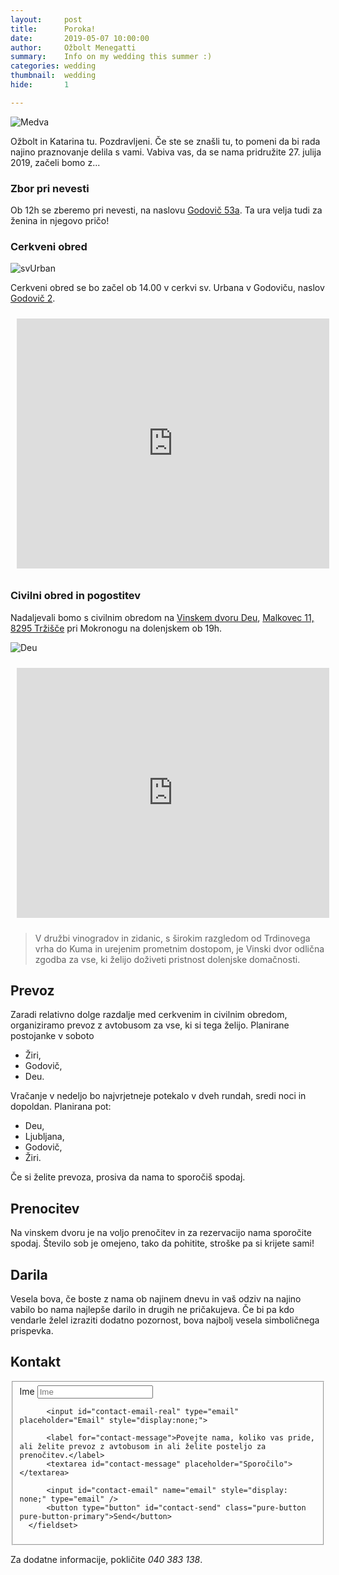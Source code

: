 ```yaml
---
layout:     post
title:      Poroka!
date:       2019-05-07 10:00:00
author:     Ožbolt Menegatti
summary:    Info on my wedding this summer :)
categories: wedding
thumbnail:  wedding
hide:       1

---
```


<img src="{{ site.baseurl }}/static/medva.webp" alt="Medva" style="padding: 0;"/>

Ožbolt in Katarina tu. Pozdravljeni. Če ste se znašli tu, to pomeni da bi rada najino praznovanje delila s vami. Vabiva vas, da se nama pridružite 27. julija 2019, začeli bomo z...

### Zbor pri nevesti

Ob 12h se zberemo pri nevesti, na naslovu [Godovič 53a](https://goo.gl/maps/kySihu4dBKdLU2tA9). Ta ura velja tudi za ženina in njegovo pričo!

### Cerkveni obred

<img src="http://zupnija-godovic.rkc.si/img/zupnija-godovic.rkc.si1516829630.jpg" alt="svUrban"/>

Cerkveni obred se bo začel ob 14.00 v cerkvi sv. Urbana v Godoviču, naslov [Godovič 2](https://goo.gl/maps/ePLQaDc1oPjTm8wc6).

<iframe width="500" height="400" frameborder="0" style="padding: 10px;" src="https://www.bing.com/maps/embed?h=400&w=500&cp=45.95868169784002~14.096325904904482&lvl=12&typ=d&sty=r&src=SHELL&FORM=MBEDV8" scrolling="no"></iframe>

### Civilni obred in pogostitev

Nadaljevali bomo s civilnim obredom na [Vinskem dvoru Deu](http://www.deu-mokronog.si), [Malkovec 11, 8295 Tržišče](https://goo.gl/maps/PEXE84cDpZgbSdjt7) pri Mokronogu na dolenjskem ob 19h.

![Deu](https://i.ibb.co/StyxJcq/mokronog.jpg)

<iframe width="500" height="400" frameborder="0" style="padding: 10px;" src="https://www.bing.com/maps/embed?h=400&w=500&cp=45.9498752,15.1959023&lvl=12&typ=d&sty=r&src=SHELL&FORM=MBEDV8" scrolling="no"></iframe>

> V družbi vinogradov in zidanic, s širokim razgledom od Trdinovega vrha do Kuma in urejenim prometnim dostopom, je Vinski dvor odlična zgodba za vse, ki želijo doživeti pristnost dolenjske domačnosti.

## Prevoz

Zaradi relativno dolge razdalje med cerkvenim in civilnim obredom, organiziramo prevoz z avtobusom za vse, ki si tega želijo. Planirane postojanke v soboto

* Žiri,
* Godovič,
* Deu.

Vračanje v nedeljo bo najvrjetneje potekalo v dveh rundah, sredi noci in dopoldan. Planirana pot:

* Deu,
* Ljubljana, 
* Godovič,
* Žiri.

Če si želite prevoza, prosiva da nama to sporočiš spodaj.

## Prenocitev

Na vinskem dvoru je na voljo prenočitev in za rezervacijo nama sporočite spodaj. Število sob je omejeno, tako da pohitite, stroške pa si krijete sami!

## Darila

Vesela bova, če boste z nama ob najinem dnevu in vaš odziv na najino vabilo bo nama najlepše darilo in drugih ne pričakujeva. Če bi pa kdo vendarle želel izraziti dodatno pozornost, bova najbolj vesela simboličnega prispevka.

## Kontakt

<div id="contact">
  <form class="pure-form pure-form-stacked">
      <fieldset>
          <label for="contact-name">Ime</label>
          <input id="contact-name" type="text" placeholder="Ime">
          
          <input id="contact-email-real" type="email" placeholder="Email" style="display:none;">

          <label for="contact-message">Povejte nama, koliko vas pride, ali želite prevoz z avtobusom in ali želite posteljo za prenočitev.</label>
          <textarea id="contact-message" placeholder="Sporočilo"></textarea>
          
          <input id="contact-email" name="email" style="display: none;" type="email" />
          <button type="button" id="contact-send" class="pure-button pure-button-primary">Send</button>
      </fieldset>
  </form>
</div>

Za dodatne informacije, pokličite *040 383 138*.
